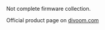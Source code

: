 Not complete firmware collection.

Official product page on [divoom.com](https://divoom.com/products/pixoo-64)
